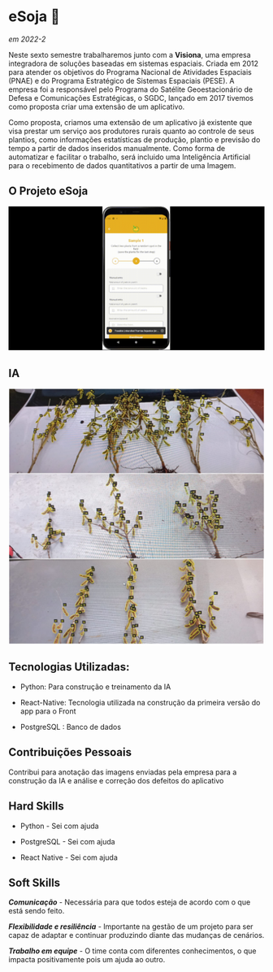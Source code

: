 # eSoja 🌱
*em 2022-2*

Neste sexto semestre trabalharemos junto com a **Visiona**, uma empresa integradora de soluções baseadas em sistemas espaciais. Criada em 2012 para atender os objetivos do Programa Nacional de Atividades Espaciais (PNAE) e do Programa Estratégico de Sistemas Espaciais (PESE). A empresa foi a responsável pelo Programa do Satélite Geoestacionário de Defesa e Comunicações Estratégicas, o SGDC, lançado em 2017 tivemos como proposta criar uma extensão de um aplicativo.

Como proposta, criamos uma extensão de um aplicativo já existente que visa prestar um serviço aos produtores rurais quanto ao controle de seus plantios, como informações estatísticas de produção, plantio e previsão do tempo a partir de dados inseridos manualmente. Como forma de automatizar e facilitar o trabalho, será incluido uma Inteligência Artificial para o recebimento de dados quantitativos a partir de uma Imagem.


## O Projeto eSoja

![projeto](https://github.com/AnafGodoy/Portfolio-API/blob/main/gifs/esoja.gif)

## IA

![ia](https://github.com/AnafGodoy/Portfolio-API/blob/main/imagens/ia.jpeg)

 ## **Tecnologias Utilizadas:**
* Python: Para construção e treinamento da IA

* React-Native: Tecnologia utilizada na construção da primeira versão do app para o Front

* PostgreSQL : Banco de dados


## Contribuições Pessoais
Contribui para anotação das imagens enviadas pela empresa para a construção da IA e análise e correção dos defeitos do aplicativo 

## Hard Skills

* Python - Sei com ajuda

* PostgreSQL - Sei com ajuda

* React Native - Sei com ajuda

## Soft Skills
***Comunicação*** - Necessária para que todos esteja de acordo com o que está sendo feito.

***Flexibilidade e resiliência*** - Importante na gestão de um projeto para ser capaz de adaptar e continuar produzindo diante das mudanças de cenários.

***Trabalho em equipe*** -  O time conta com diferentes conhecimentos, o que impacta positivamente pois um ajuda ao outro.



